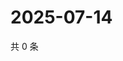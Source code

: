 # 2025-07-14

共 0 条

<!-- BEGIN ZHIHUVIDEO -->
<!-- 最后更新时间 Mon Jul 14 2025 07:12:40 GMT+0800 (China Standard Time) -->

<!-- END ZHIHUVIDEO -->
